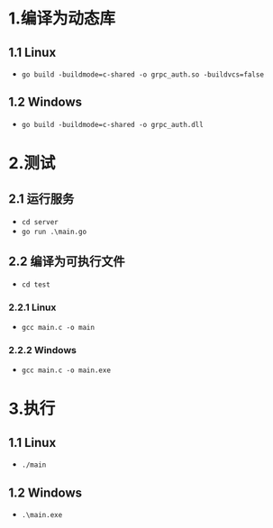 

# 1.编译为动态库
## 1.1 Linux
+ `go build -buildmode=c-shared -o grpc_auth.so -buildvcs=false`
## 1.2 Windows
+ `go build -buildmode=c-shared -o grpc_auth.dll`

# 2.测试
## 2.1 运行服务
+ `cd server`
+ `go run .\main.go`
## 2.2 编译为可执行文件
+ `cd test`
### 2.2.1 Linux
+ `gcc main.c -o main`
### 2.2.2 Windows
+ `gcc main.c -o main.exe`

# 3.执行
## 1.1 Linux
+ `./main`
## 1.2 Windows
+ `.\main.exe`